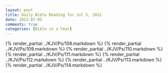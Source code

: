 ```yaml
---
layout: post
title: Daily Bible Reading for Jul 5, 2012
date: 2012-07-05
comments: true
categories: [Bible in a Year]
---
```

{% render_partial ../KJV/Ps/108.markdown %}
{% render_partial ../KJV/Ps/109.markdown %}
{% render_partial ../KJV/Ps/110.markdown %}
{% render_partial ../KJV/Ps/111.markdown %}
{% render_partial ../KJV/Ps/112.markdown %}
{% render_partial ../KJV/Ps/113.markdown %}
{% render_partial ../KJV/Ps/114.markdown %}
